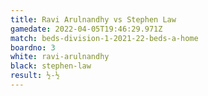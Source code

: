 ```yaml
---
title: Ravi Arulnandhy vs Stephen Law
gamedate: 2022-04-05T19:46:29.971Z
match: beds-division-1-2021-22-beds-a-home
boardno: 3
white: ravi-arulnandhy
black: stephen-law
result: ½-½
---
```

